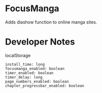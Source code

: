 FocusManga
==========

Adds diashow function to online manga sites.

Developer Notes
===============

localStorage
```
install_time: long
focusmanga_enabled: boolean
timer_enabled: boolean
timer_delay: long
page_numbers_enabled: boolean
chapter_progressbar_enabled: boolean
```
